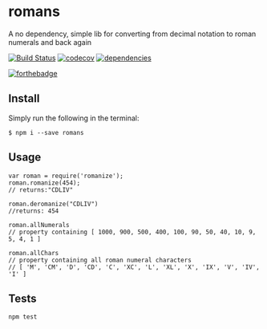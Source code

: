 # romans
A no dependency, simple lib for converting from decimal notation to roman numerals and back again

[![Build Status](https://travis-ci.org/qbunt/romans.svg?branch=master)](https://travis-ci.org/qbunt/romans)
[![codecov](https://codecov.io/gh/qbunt/romans/branch/master/graph/badge.svg)](https://codecov.io/gh/qbunt/romans)
[![dependencies](https://david-dm.org/qbunt/romans.svg) ](https://david-dm.org/)

[![forthebadge](http://forthebadge.com/images/badges/built-with-love.svg)](http://forthebadge.com)

## Install
Simply run the following in the terminal:
```
$ npm i --save romans
```

## Usage
```
var roman = require('romanize');
roman.romanize(454);
// returns:"CDLIV"

roman.deromanize("CDLIV")
//returns: 454

roman.allNumerals
// property containing [ 1000, 900, 500, 400, 100, 90, 50, 40, 10, 9, 5, 4, 1 ]

roman.allChars
// property containing all roman numeral characters
// [ 'M', 'CM', 'D', 'CD', 'C', 'XC', 'L', 'XL', 'X', 'IX', 'V', 'IV', 'I' ]
```

## Tests
```
npm test
```